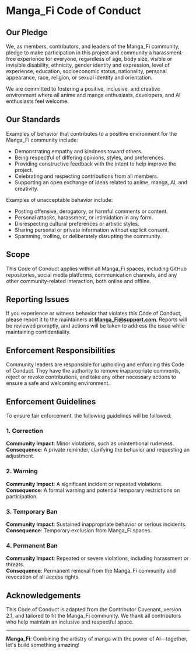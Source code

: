 # Manga_Fi Code of Conduct

## Our Pledge

We, as members, contributors, and leaders of the Manga_Fi community, pledge to make participation in this project and community a harassment-free experience for everyone, regardless of age, body size, visible or invisible disability, ethnicity, gender identity and expression, level of experience, education, socioeconomic status, nationality, personal appearance, race, religion, or sexual identity and orientation.

We are committed to fostering a positive, inclusive, and creative environment where all anime and manga enthusiasts, developers, and AI enthusiasts feel welcome.

## Our Standards

Examples of behavior that contributes to a positive environment for the Manga_Fi community include:

- Demonstrating empathy and kindness toward others.
- Being respectful of differing opinions, styles, and preferences.
- Providing constructive feedback with the intent to help improve the project.
- Celebrating and respecting contributions from all members.
- Supporting an open exchange of ideas related to anime, manga, AI, and creativity.

Examples of unacceptable behavior include:

- Posting offensive, derogatory, or harmful comments or content.
- Personal attacks, harassment, or intimidation in any form.
- Disrespecting cultural preferences or artistic styles.
- Sharing personal or private information without explicit consent.
- Spamming, trolling, or deliberately disrupting the community.

## Scope

This Code of Conduct applies within all Manga_Fi spaces, including GitHub repositories, social media platforms, communication channels, and any other community-related interaction, both online and offline.

## Reporting Issues

If you experience or witness behavior that violates this Code of Conduct, please report it to the maintainers at **Manga_Fi@support.com**. Reports will be reviewed promptly, and actions will be taken to address the issue while maintaining confidentiality.

## Enforcement Responsibilities

Community leaders are responsible for upholding and enforcing this Code of Conduct. They have the authority to remove inappropriate comments, reject or revoke contributions, and take any other necessary actions to ensure a safe and welcoming environment.

## Enforcement Guidelines

To ensure fair enforcement, the following guidelines will be followed:

### 1. Correction
**Community Impact**: Minor violations, such as unintentional rudeness.  
**Consequence**: A private reminder, clarifying the behavior and requesting an adjustment.

### 2. Warning
**Community Impact**: A significant incident or repeated violations.  
**Consequence**: A formal warning and potential temporary restrictions on participation.

### 3. Temporary Ban
**Community Impact**: Sustained inappropriate behavior or serious incidents.  
**Consequence**: Temporary exclusion from Manga_Fi spaces.

### 4. Permanent Ban
**Community Impact**: Repeated or severe violations, including harassment or threats.  
**Consequence**: Permanent removal from the Manga_Fi community and revocation of all access rights.

## Acknowledgements

This Code of Conduct is adapted from the Contributor Covenant, version 2.1, and tailored to fit the Manga_Fi community. We thank all contributors who help maintain an inclusive and respectful space.

---

**Manga_Fi**: Combining the artistry of manga with the power of AI—together, let's build something amazing!
